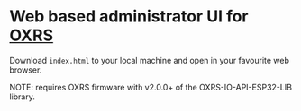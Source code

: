 # Web based administrator UI for [OXRS](https://oxrs.io)

Download `index.html` to your local machine and open in your favourite web browser.

NOTE: requires OXRS firmware with v2.0.0+ of the OXRS-IO-API-ESP32-LIB library.